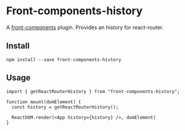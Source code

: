 # Front-components-history

A [front-components](https://www.npmjs.com/package/front-components) plugin. Provides an history for react-router.

## Install

`npm install --save front-components-history`

## Usage

```javscript
import { getReactRouterHistory } from "front-components-history";

function mount(domElement) {
  const history = getReactRouterHistory();

  ReactDOM.render(<App history={history} />, domElement)
}
```
